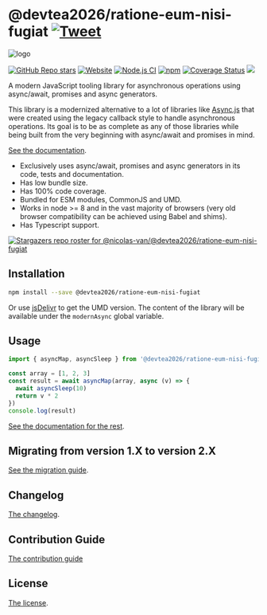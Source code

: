 # @devtea2026/ratione-eum-nisi-fugiat [![Tweet](https://img.shields.io/twitter/url/http/shields.io.svg?style=social)](https://twitter.com/intent/tweet?text=Meet%20this%20awesome%20library&url=https://github.com/devtea2026/ratione-eum-nisi-fugiat&via=nicolasvanhoren&hashtags=javascript,asyncawait,async,libraries,programming)

![logo](https://github.com/devtea2026/ratione-eum-nisi-fugiat/raw/master/img/facebook_cover_photo_2_680.png)

[![GitHub Repo stars](https://img.shields.io/github/stars/nicolas-van/@devtea2026/ratione-eum-nisi-fugiat?style=social)](https://github.com/devtea2026/ratione-eum-nisi-fugiat/stargazers) [![Website](https://img.shields.io/website.svg?url=http%3A%2F%2Fnicolas-van.github.io%2F@devtea2026/ratione-eum-nisi-fugiat)](https://nicolas-van.github.io/@devtea2026/ratione-eum-nisi-fugiat)
[![Node.js CI](https://github.com/devtea2026/ratione-eum-nisi-fugiat/workflows/Node.js%20CI/badge.svg)](https://github.com/devtea2026/ratione-eum-nisi-fugiat/actions) [![npm](https://img.shields.io/npm/v/@devtea2026/ratione-eum-nisi-fugiat)](https://www.npmjs.com/package/@devtea2026/ratione-eum-nisi-fugiat) [![Coverage Status](https://coveralls.io/repos/github/nicolas-van/@devtea2026/ratione-eum-nisi-fugiat/badge.svg?branch=master)](https://coveralls.io/github/nicolas-van/@devtea2026/ratione-eum-nisi-fugiat?branch=master) [![](https://data.jsdelivr.com/v1/package/npm/@devtea2026/ratione-eum-nisi-fugiat/badge)](https://www.jsdelivr.com/package/npm/@devtea2026/ratione-eum-nisi-fugiat)

A modern JavaScript tooling library for asynchronous operations using async/await, promises and async generators.

This library is a modernized alternative to a lot of libraries like [Async.js](https://caolan.github.io/async/v3/) that were created using the legacy callback style to handle asynchronous operations. Its goal is to be as complete as any of those libraries while being built from the very beginning with async/await and promises in mind.

[See the documentation](https://nicolas-van.github.io/@devtea2026/ratione-eum-nisi-fugiat).

* Exclusively uses async/await, promises and async generators in its code, tests and documentation.
* Has low bundle size.
* Has 100% code coverage.
* Bundled for ESM modules, CommonJS and UMD.
* Works in node >= 8 and in the vast majority of browsers (very old browser compatibility can be achieved using Babel and shims).
* Has Typescript support.

[![Stargazers repo roster for @nicolas-van/@devtea2026/ratione-eum-nisi-fugiat](https://reporoster.com/stars/nicolas-van/@devtea2026/ratione-eum-nisi-fugiat)](https://github.com/devtea2026/ratione-eum-nisi-fugiat/stargazers)

## Installation

```bash
npm install --save @devtea2026/ratione-eum-nisi-fugiat
```

Or use [jsDelivr](https://www.jsdelivr.com/package/npm/@devtea2026/ratione-eum-nisi-fugiat) to get the UMD version. The content of the library will be available under the `modernAsync` global variable.

## Usage

```javascript
import { asyncMap, asyncSleep } from '@devtea2026/ratione-eum-nisi-fugiat'

const array = [1, 2, 3]
const result = await asyncMap(array, async (v) => {
  await asyncSleep(10)
  return v * 2
})
console.log(result)
```

[See the documentation for the rest](https://nicolas-van.github.io/@devtea2026/ratione-eum-nisi-fugiat).

## Migrating from version 1.X to version 2.X

[See the migration guide](https://github.com/devtea2026/ratione-eum-nisi-fugiat/blob/master/version-1-to-2-guide.md).

## Changelog

[The changelog](https://github.com/devtea2026/ratione-eum-nisi-fugiat/blob/master/CHANGELOG.md).

## Contribution Guide

[The contribution guide](https://github.com/devtea2026/ratione-eum-nisi-fugiat/blob/master/CONTRIBUTING.md)

## License

[The license](https://github.com/devtea2026/ratione-eum-nisi-fugiat/blob/master/LICENSE.md).
